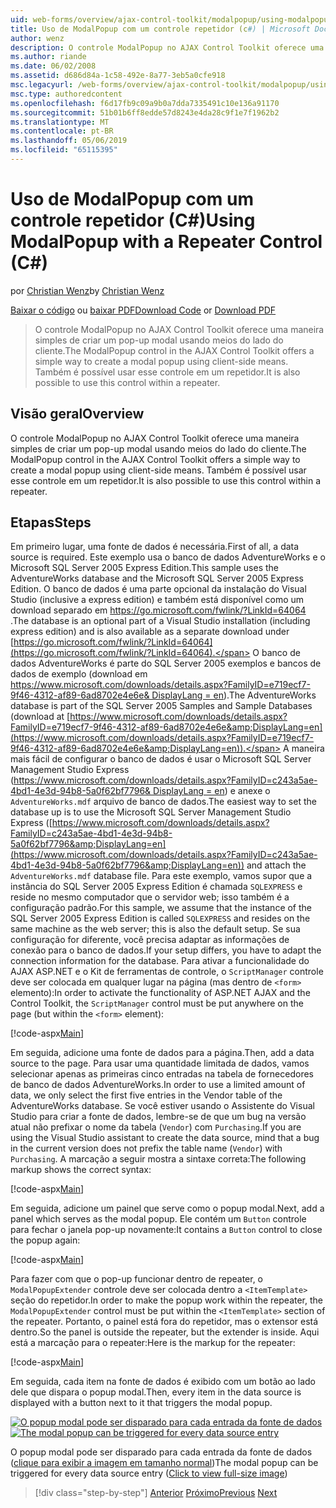 ```yaml
---
uid: web-forms/overview/ajax-control-toolkit/modalpopup/using-modalpopup-with-a-repeater-control-cs
title: Uso de ModalPopup com um controle repetidor (c#) | Microsoft Docs
author: wenz
description: O controle ModalPopup no AJAX Control Toolkit oferece uma maneira simples de criar um pop-up modal usando meios do lado do cliente. Também é possível usar esse contr....
ms.author: riande
ms.date: 06/02/2008
ms.assetid: d686d84a-1c58-492e-8a77-3eb5a0cfe918
msc.legacyurl: /web-forms/overview/ajax-control-toolkit/modalpopup/using-modalpopup-with-a-repeater-control-cs
msc.type: authoredcontent
ms.openlocfilehash: f6d17fb9c09a9b0a7dda7335491c10e136a91170
ms.sourcegitcommit: 51b01b6ff8edde57d8243e4da28c9f1e7f1962b2
ms.translationtype: MT
ms.contentlocale: pt-BR
ms.lasthandoff: 05/06/2019
ms.locfileid: "65115395"
---
```

# <a name="using-modalpopup-with-a-repeater-control-c"></a><span data-ttu-id="83056-104">Uso de ModalPopup com um controle repetidor (C#)</span><span class="sxs-lookup"><span data-stu-id="83056-104">Using ModalPopup with a Repeater Control (C#)</span></span>

<span data-ttu-id="83056-105">por [Christian Wenz](https://github.com/wenz)</span><span class="sxs-lookup"><span data-stu-id="83056-105">by [Christian Wenz](https://github.com/wenz)</span></span>

<span data-ttu-id="83056-106">[Baixar o código](http://download.microsoft.com/download/2/4/0/24052038-f942-4336-905b-b60ae56f0dd5/ModalPopup2.cs.zip) ou [baixar PDF](http://download.microsoft.com/download/b/6/a/b6ae89ee-df69-4c87-9bfb-ad1eb2b23373/modalpopup2CS.pdf)</span><span class="sxs-lookup"><span data-stu-id="83056-106">[Download Code](http://download.microsoft.com/download/2/4/0/24052038-f942-4336-905b-b60ae56f0dd5/ModalPopup2.cs.zip) or [Download PDF](http://download.microsoft.com/download/b/6/a/b6ae89ee-df69-4c87-9bfb-ad1eb2b23373/modalpopup2CS.pdf)</span></span>

> <span data-ttu-id="83056-107">O controle ModalPopup no AJAX Control Toolkit oferece uma maneira simples de criar um pop-up modal usando meios do lado do cliente.</span><span class="sxs-lookup"><span data-stu-id="83056-107">The ModalPopup control in the AJAX Control Toolkit offers a simple way to create a modal popup using client-side means.</span></span> <span data-ttu-id="83056-108">Também é possível usar esse controle em um repetidor.</span><span class="sxs-lookup"><span data-stu-id="83056-108">It is also possible to use this control within a repeater.</span></span>

## <a name="overview"></a><span data-ttu-id="83056-109">Visão geral</span><span class="sxs-lookup"><span data-stu-id="83056-109">Overview</span></span>

<span data-ttu-id="83056-110">O controle ModalPopup no AJAX Control Toolkit oferece uma maneira simples de criar um pop-up modal usando meios do lado do cliente.</span><span class="sxs-lookup"><span data-stu-id="83056-110">The ModalPopup control in the AJAX Control Toolkit offers a simple way to create a modal popup using client-side means.</span></span> <span data-ttu-id="83056-111">Também é possível usar esse controle em um repetidor.</span><span class="sxs-lookup"><span data-stu-id="83056-111">It is also possible to use this control within a repeater.</span></span>

## <a name="steps"></a><span data-ttu-id="83056-112">Etapas</span><span class="sxs-lookup"><span data-stu-id="83056-112">Steps</span></span>

<span data-ttu-id="83056-113">Em primeiro lugar, uma fonte de dados é necessária.</span><span class="sxs-lookup"><span data-stu-id="83056-113">First of all, a data source is required.</span></span> <span data-ttu-id="83056-114">Este exemplo usa o banco de dados AdventureWorks e o Microsoft SQL Server 2005 Express Edition.</span><span class="sxs-lookup"><span data-stu-id="83056-114">This sample uses the AdventureWorks database and the Microsoft SQL Server 2005 Express Edition.</span></span> <span data-ttu-id="83056-115">O banco de dados é uma parte opcional da instalação do Visual Studio (inclusive a express edition) e também está disponível como um download separado em [ https://go.microsoft.com/fwlink/?LinkId=64064 ](https://go.microsoft.com/fwlink/?LinkId=64064).</span><span class="sxs-lookup"><span data-stu-id="83056-115">The database is an optional part of a Visual Studio installation (including express edition) and is also available as a separate download under [https://go.microsoft.com/fwlink/?LinkId=64064](https://go.microsoft.com/fwlink/?LinkId=64064).</span></span> <span data-ttu-id="83056-116">O banco de dados AdventureWorks é parte do SQL Server 2005 exemplos e bancos de dados de exemplo (download em [ https://www.microsoft.com/downloads/details.aspx?FamilyID=e719ecf7-9f46-4312-af89-6ad8702e4e6e&amp; DisplayLang = en](https://www.microsoft.com/downloads/details.aspx?FamilyID=e719ecf7-9f46-4312-af89-6ad8702e4e6e&amp;DisplayLang=en)).</span><span class="sxs-lookup"><span data-stu-id="83056-116">The AdventureWorks database is part of the SQL Server 2005 Samples and Sample Databases (download at [https://www.microsoft.com/downloads/details.aspx?FamilyID=e719ecf7-9f46-4312-af89-6ad8702e4e6e&amp;DisplayLang=en](https://www.microsoft.com/downloads/details.aspx?FamilyID=e719ecf7-9f46-4312-af89-6ad8702e4e6e&amp;DisplayLang=en)).</span></span> <span data-ttu-id="83056-117">A maneira mais fácil de configurar o banco de dados é usar o Microsoft SQL Server Management Studio Express ([https://www.microsoft.com/downloads/details.aspx?FamilyID=c243a5ae-4bd1-4e3d-94b8-5a0f62bf7796&amp; DisplayLang = en](https://www.microsoft.com/downloads/details.aspx?FamilyID=c243a5ae-4bd1-4e3d-94b8-5a0f62bf7796&amp;DisplayLang=en)) e anexe o `AdventureWorks.mdf` arquivo de banco de dados.</span><span class="sxs-lookup"><span data-stu-id="83056-117">The easiest way to set the database up is to use the Microsoft SQL Server Management Studio Express ([https://www.microsoft.com/downloads/details.aspx?FamilyID=c243a5ae-4bd1-4e3d-94b8-5a0f62bf7796&amp;DisplayLang=en](https://www.microsoft.com/downloads/details.aspx?FamilyID=c243a5ae-4bd1-4e3d-94b8-5a0f62bf7796&amp;DisplayLang=en)) and attach the `AdventureWorks.mdf` database file.</span></span> <span data-ttu-id="83056-118">Para este exemplo, vamos supor que a instância do SQL Server 2005 Express Edition é chamada `SQLEXPRESS` e reside no mesmo computador que o servidor web; isso também é a configuração padrão.</span><span class="sxs-lookup"><span data-stu-id="83056-118">For this sample, we assume that the instance of the SQL Server 2005 Express Edition is called `SQLEXPRESS` and resides on the same machine as the web server; this is also the default setup.</span></span> <span data-ttu-id="83056-119">Se sua configuração for diferente, você precisa adaptar as informações de conexão para o banco de dados.</span><span class="sxs-lookup"><span data-stu-id="83056-119">If your setup differs, you have to adapt the connection information for the database.</span></span> <span data-ttu-id="83056-120">Para ativar a funcionalidade do AJAX ASP.NET e o Kit de ferramentas de controle, o `ScriptManager` controle deve ser colocada em qualquer lugar na página (mas dentro de `<form>` elemento):</span><span class="sxs-lookup"><span data-stu-id="83056-120">In order to activate the functionality of ASP.NET AJAX and the Control Toolkit, the `ScriptManager` control must be put anywhere on the page (but within the `<form>` element):</span></span>

[!code-aspx[Main](using-modalpopup-with-a-repeater-control-cs/samples/sample1.aspx)]

<span data-ttu-id="83056-121">Em seguida, adicione uma fonte de dados para a página.</span><span class="sxs-lookup"><span data-stu-id="83056-121">Then, add a data source to the page.</span></span> <span data-ttu-id="83056-122">Para usar uma quantidade limitada de dados, vamos selecionar apenas as primeiras cinco entradas na tabela de fornecedores de banco de dados AdventureWorks.</span><span class="sxs-lookup"><span data-stu-id="83056-122">In order to use a limited amount of data, we only select the first five entries in the Vendor table of the AdventureWorks database.</span></span> <span data-ttu-id="83056-123">Se você estiver usando o Assistente do Visual Studio para criar a fonte de dados, lembre-se de que um bug na versão atual não prefixar o nome da tabela (`Vendor`) com `Purchasing`.</span><span class="sxs-lookup"><span data-stu-id="83056-123">If you are using the Visual Studio assistant to create the data source, mind that a bug in the current version does not prefix the table name (`Vendor`) with `Purchasing`.</span></span> <span data-ttu-id="83056-124">A marcação a seguir mostra a sintaxe correta:</span><span class="sxs-lookup"><span data-stu-id="83056-124">The following markup shows the correct syntax:</span></span>

[!code-aspx[Main](using-modalpopup-with-a-repeater-control-cs/samples/sample2.aspx)]

<span data-ttu-id="83056-125">Em seguida, adicione um painel que serve como o popup modal.</span><span class="sxs-lookup"><span data-stu-id="83056-125">Next, add a panel which serves as the modal popup.</span></span> <span data-ttu-id="83056-126">Ele contém um `Button` controle para fechar o janela pop-up novamente:</span><span class="sxs-lookup"><span data-stu-id="83056-126">It contains a `Button` control to close the popup again:</span></span>

[!code-aspx[Main](using-modalpopup-with-a-repeater-control-cs/samples/sample3.aspx)]

<span data-ttu-id="83056-127">Para fazer com que o pop-up funcionar dentro de repeater, o `ModalPopupExtender` controle deve ser colocada dentro a `<ItemTemplate>` seção do repetidor.</span><span class="sxs-lookup"><span data-stu-id="83056-127">In order to make the popup work within the repeater, the `ModalPopupExtender` control must be put within the `<ItemTemplate>` section of the repeater.</span></span> <span data-ttu-id="83056-128">Portanto, o painel está fora do repetidor, mas o extensor está dentro.</span><span class="sxs-lookup"><span data-stu-id="83056-128">So the panel is outside the repeater, but the extender is inside.</span></span> <span data-ttu-id="83056-129">Aqui está a marcação para o repeater:</span><span class="sxs-lookup"><span data-stu-id="83056-129">Here is the markup for the repeater:</span></span>

[!code-aspx[Main](using-modalpopup-with-a-repeater-control-cs/samples/sample4.aspx)]

<span data-ttu-id="83056-130">Em seguida, cada item na fonte de dados é exibido com um botão ao lado dele que dispara o popup modal.</span><span class="sxs-lookup"><span data-stu-id="83056-130">Then, every item in the data source is displayed with a button next to it that triggers the modal popup.</span></span>

<span data-ttu-id="83056-131">[![O popup modal pode ser disparado para cada entrada da fonte de dados](using-modalpopup-with-a-repeater-control-cs/_static/image2.png)](using-modalpopup-with-a-repeater-control-cs/_static/image1.png)</span><span class="sxs-lookup"><span data-stu-id="83056-131">[![The modal popup can be triggered for every data source entry](using-modalpopup-with-a-repeater-control-cs/_static/image2.png)](using-modalpopup-with-a-repeater-control-cs/_static/image1.png)</span></span>

<span data-ttu-id="83056-132">O popup modal pode ser disparado para cada entrada da fonte de dados ([clique para exibir a imagem em tamanho normal](using-modalpopup-with-a-repeater-control-cs/_static/image3.png))</span><span class="sxs-lookup"><span data-stu-id="83056-132">The modal popup can be triggered for every data source entry ([Click to view full-size image](using-modalpopup-with-a-repeater-control-cs/_static/image3.png))</span></span>

> [!div class="step-by-step"]
> <span data-ttu-id="83056-133">[Anterior](launching-a-modal-popup-window-from-server-code-cs.md)
> [Próximo](handling-postbacks-from-a-modalpopup-cs.md)</span><span class="sxs-lookup"><span data-stu-id="83056-133">[Previous](launching-a-modal-popup-window-from-server-code-cs.md)
[Next](handling-postbacks-from-a-modalpopup-cs.md)</span></span>
